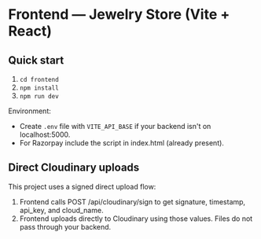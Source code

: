 # Frontend — Jewelry Store (Vite + React)

## Quick start
1. `cd frontend`
2. `npm install`
3. `npm run dev`

Environment:
- Create `.env` file with `VITE_API_BASE` if your backend isn't on localhost:5000.
- For Razorpay include the script in index.html (already present).

## Direct Cloudinary uploads
This project uses a signed direct upload flow:
1. Frontend calls POST /api/cloudinary/sign to get signature, timestamp, api_key, and cloud_name.
2. Frontend uploads directly to Cloudinary using those values. Files do not pass through your backend.
